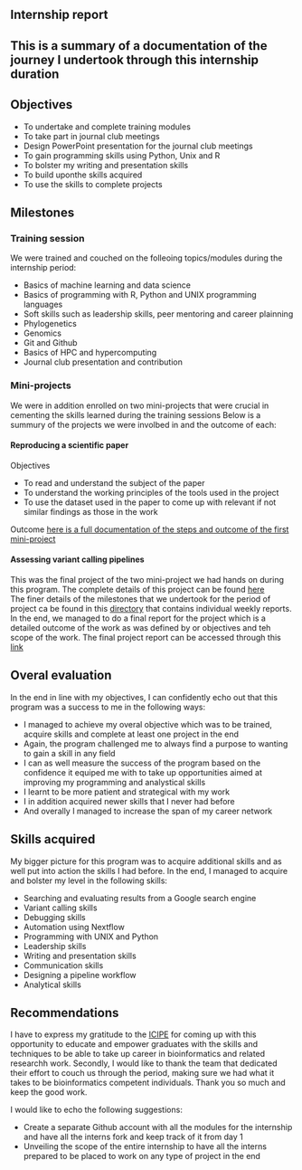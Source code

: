 ## Internship report

## This is a summary of a documentation of the journey I undertook through this internship duration
## Objectives 
  - To undertake and complete training modules 
  - To take part in journal club meetings 
  - Design PowerPoint presentation for the journal club meetings
  - To gain programming skills using Python, Unix and R
  - To bolster my writing and presentation skills
  - To build uponthe skills acquired 
  - To use the skills to complete projects

## Milestones 
### Training session
We were trained and couched on the folleoing topics/modules during the internship period:
  - Basics of machine learning and data science
  - Basics of programming with R, Python and UNIX programming languages
  - Soft skills such as leadership skills, peer mentoring and career plainning
  - Phylogenetics 
  - Genomics 
  - Git and Github 
  - Basics of HPC and hypercomputing
  - Journal club presentation and contribution

### Mini-projects
We were in addition enrolled on two mini-projects that were crucial in cementing the skills learned during the training sessions
Below is a summury of the projects we were involbed in and the outcome of each:

#### Reproducing a scientific paper 
  Objectives 
  - To read and understand the subject of the paper 
  - To understand the working principles of the tools used in the project 
  - To use the dataset used in the paper to come up with relevant if not similar findings as those in the work

 Outcome 
 [here is a full documentation of the steps and outcome of the first mini-project ](https://github.com/okeyoallan/CHIKV_PROJECT/blob/main/documented_scripts.md)    
 
 #### Assessing variant calling pipelines 
   This was the final project of the two mini-project we had hands on during this program.
   The complete details of this project can be found [here](https://github.com/mbbu/Assessing-Variant-Calling-Pipelines)  
   The finer details of the milestones that we undertook for the period of project ca be found in this [directory](https://github.com/mbbu/Assessing-Variant-Calling-Pipelines/tree/main/Report) that contains individual weekly reports.    
   In the end, we managed to do a final report for the project which is a detailed outcome of the work as was defined by or objectives and teh scope of the work.
   The final project report can be accessed through this [link](https://github.com/mbbu/Assessing-Variant-Calling-Pipelines/blob/main/complete%20report.md)    
   
   
 ## Overal evaluation 
 In the end in line with my objectives, I can confidently echo out that this program was a success to me in the following ways:
   - I managed to achieve my overal objective which was to be trained, acquire skills and complete at least one project in the end
   - Again, the program challenged me to always find a purpose to wanting to gain a skill in any field
   - I can as well measure the success of the program based on the confidence it equiped me with to take up opportunities aimed at improving my programming and analystical skills
   - I learnt to be more patient and strategical with my work 
   - I in addition acquired newer skills that I never had before 
   - And overally I managed to increase the span of my career network

## Skills acquired 
My bigger picture for this program was to acquire additional skills and as well put into action the skills I had before. In the end, I managed to acquire and bolster my level in the following skills:
 - Searching and evaluating results from a Google search engine
 - Variant calling skills 
 - Debugging skills
 - Automation using Nextflow 
 - Programming with UNIX and Python 
 - Leadership skills
 - Writing and presentation skills
 - Communication skills 
 - Designing a pipeline workflow 
 - Analytical skills 

## Recommendations 
I have to express my gratitude to the [ICIPE](http://www.icipe.org/) for coming up with this opportunity to educate and empower graduates with the skills and techniques to be able to take up career in bioinformatics and related researchh work.
Secondly, I would like to thank the team that dedicated their effort to couch us through the period, making sure we had what it takes to be bioinformatics competent individuals.
Thank you so much and keep the good work. 

I would like to echo the following suggestions:
 - Create a separate Github account with all the modules for the internship and have all the interns fork and keep track of it from day 1
 - Unveiling the scope of the entire internship to have all the interns prepared to be placed to work on any type of project in the end
 
    



